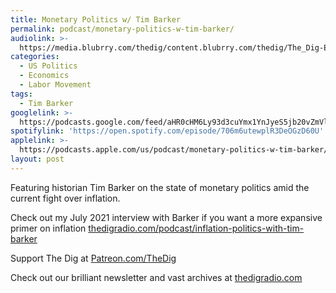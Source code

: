 ```yaml
---
title: Monetary Politics w/ Tim Barker
permalink: podcast/monetary-politics-w-tim-barker/
audiolink: >-
  https://media.blubrry.com/thedig/content.blubrry.com/thedig/The_Dig-EP_386-Barker.mp3
categories:
  - US Politics
  - Economics
  - Labor Movement
tags:
  - Tim Barker
googlelink: >-
  https://podcasts.google.com/feed/aHR0cHM6Ly93d3cuYmx1YnJyeS5jb20vZmVlZHMvdGhlZGlnLnhtbA/episode/aHR0cHM6Ly90aGVkaWcuYmx1YnJyeS5uZXQvP3A9MjMyMQ?sa=X&ved=0CAUQkfYCahcKEwi44f7r1b-AAxUAAAAAHQAAAAAQNg
spotifylink: 'https://open.spotify.com/episode/706m6utewplR3DeOGzD60U'
applelink: >-
  https://podcasts.apple.com/us/podcast/monetary-politics-w-tim-barker/id1043245989?i=1000591033190
layout: post
---
```


Featuring historian Tim Barker on the state of monetary politics amid the current fight over inflation.

Check out my July 2021 interview with Barker if you want a more expansive primer on inflation [thedigradio.com/podcast/inflation-politics-with-tim-barker](http://thedigradio.com/podcast/inflation-politics-with-tim-barker)

Support The Dig at [Patreon.com/TheDig](http://patreon.com/TheDig)

Check out our brilliant newsletter and vast archives at [thedigradio.com](http://thedigradio.com)
